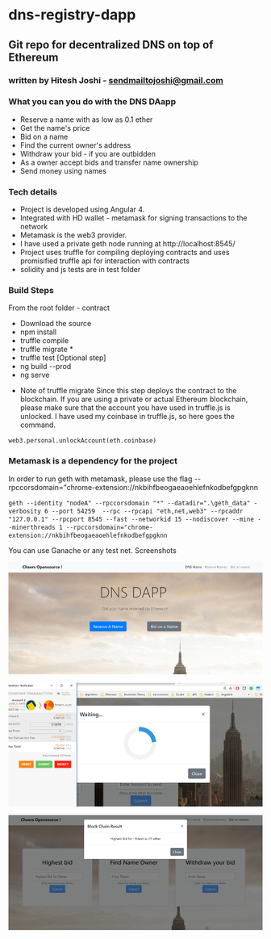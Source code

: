 # dns-registry-dapp

## Git repo for decentralized DNS on top of Ethereum 


###  written by Hitesh Joshi - sendmailtojoshi@gmail.com

### What you can you do with the DNS DAapp

- Reserve a name with as low as 0.1 ether 
- Get the name's price
- Bid on a name
- Find the current owner's address
- Withdraw your bid - if you are outbidden
- As a owner accept bids and transfer name ownership
- Send money using names  

### Tech details
- Project is developed using Angular 4.
- Integrated with HD wallet - metamask for signing transactions to the network
- Metamask is the web3 provider.
- I have used a private geth node running at http://localhost:8545/
- Project uses truffle for compiling deploying contracts and uses promisified truffle api for interaction with contracts
- solidity and js tests are in test folder 

### Build Steps
From the root folder - contract
- Download the source
- npm install
- truffle compile
- truffle migrate *
- truffle test [Optional step]
- ng build --prod
- ng serve

* Note of truffle migrate
Since this step deploys the contract to the blockchain. If you are using a private or actual Ethereum blockchain, please make sure that the account you have used in truffle.js is unlocked.
I have used my coinbase in truffle.js, so here goes the command.

```
web3.personal.unlockAccount(eth.coinbase)
```

### Metamask is a dependency for the project

In order to run geth with metamask, please use the flag
--rpccorsdomain="chrome-extension://nkbihfbeogaeaoehlefnkodbefgpgknn 

```
geth --identity "nodeA" --rpccorsdomain "*" --datadir=".\geth_data" -verbosity 6 --port 54259  --rpc --rpcapi "eth,net,web3" --rpcaddr "127.0.0.1" --rpcport 8545 --fast --networkid 15 --nodiscover --mine --minerthreads 1 --rpccorsdomain="chrome-extension://nkbihfbeogaeaoehlefnkodbefgpgknn 
```

You can use Ganache or any test net.
Screenshots

![Scheme](screenshots/home.png)

![Scheme](screenshots/bid_compressed.PNG)

![Scheme](screenshots/bid_price.png)

